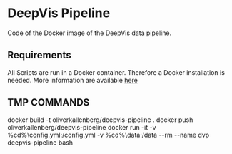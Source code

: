 # DeepVis Pipeline

Code of the Docker image of the DeepVis data pipeline.

## Requirements

All Scripts are run in a Docker container. Therefore a Docker installation is needed. More information are available [here](https://docs.docker.com/engine/install/)


## TMP COMMANDS
docker build -t oliverkallenberg/deepvis-pipeline .
docker push oliverkallenberg/deepvis-pipeline
docker run -it -v %cd%\config.yml:/config.yml -v %cd%\data:/data --rm --name dvp deepvis-pipeline bash
